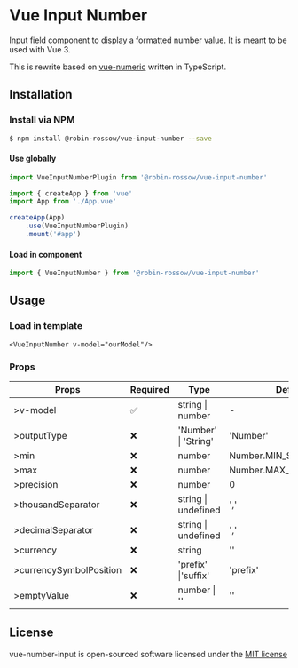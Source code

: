 # Vue Input Number
Input field component to display a formatted number value. It is meant to be used with Vue 3.

This is rewrite based on [vue-numeric](https://github.com/kevinongko/vue-numeric) written in TypeScript.

## Installation

### Install via NPM
```sh
$ npm install @robin-rossow/vue-input-number --save
```

#### Use globally

```ts
import VueInputNumberPlugin from '@robin-rossow/vue-input-number'

import { createApp } from 'vue'
import App from './App.vue'

createApp(App)
    .use(VueInputNumberPlugin)
    .mount('#app')
```

#### Load in component
```ts
import { VueInputNumber } from '@robin-rossow/vue-input-number'
```

## Usage

### Load in template
```vue
<VueInputNumber v-model="ourModel"/>
```

### Props
| Props                   | Required | Type                     | Default                 |
|-------------------------|----------|--------------------------|-------------------------|
| >v-model                | ✅        | string &#124; number     | -                       |
| >outputType             | ❌        | 'Number' &#124; 'String' | 'Number'                |
| >min                    | ❌        | number                   | Number.MIN_SAFE_INTEGER |
| >max                    | ❌        | number                   | Number.MAX_SAFE_INTEGER |
| >precision              | ❌        | number                   | 0                       |
| >thousandSeparator      | ❌        | string &#124; undefined  | ','                     |
| >decimalSeparator       | ❌        | string &#124; undefined  | ','                     |
| >currency               | ❌        | string                   | ''                      |
| >currencySymbolPosition | ❌        | 'prefix' &#124;'suffix'  | 'prefix'                |
| >emptyValue             | ❌        | number &#124; ''         | ''                      |

## License
vue-number-input is open-sourced software licensed under the [MIT license](http://opensource.org/licenses/MIT)
